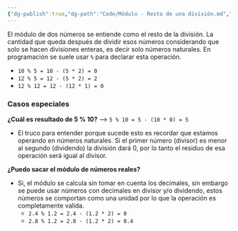 ```yaml
---
{"dg-publish":true,"dg-path":"Code/Módulo - Resto de una división.md","permalink":"/code/modulo-resto-de-una-division/","created":"2024-06-03T17:25","updated":"2024-06-03T17:44"}
---
```


El módulo de dos números se entiende como el resto de la división. La cantidad que queda después de dividir esos números considerando que solo se hacen divisiones enteras, es decir solo números naturales. En programación se suele usar `%` para declarar esta operación.
- `10 % 5 = 10 - (5 * 2) = 0`
- `12 % 5 = 12 - (5 * 2) = 2`
- `12 % 12 = 12 - (12 * 1) = 0`

### Casos especiales
**¿Cuál es resultado de 5 % 10?** --> `5 % 10 = 5 - (10 * 0) = 5`
- El truco para entender porque sucede esto es recordar que estamos operando en números naturales. Si el primer número (divisor) es menor al segundo (dividendo) la división dará 0, por lo tanto el residuo de esa operación será igual al divisor.

**¿Puedo sacar el módulo de números reales?**
- Si, el módulo se calcula sin tomar en cuenta los decimales, sin embargo se puede usar números con decimales en divisor y/o dividendo, estos números se comportan como una unidad por lo que la operación es completamente valida.
   - `2.4 % 1.2 = 2.4 - (1.2 * 2) = 0`
   - `2.8 % 1.2 = 2.8 - (1.2 * 2) = 0.4`